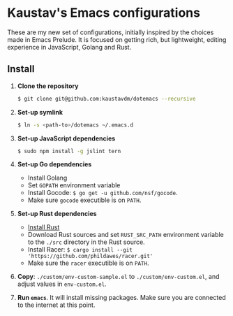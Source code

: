 # Kaustav's Emacs configurations

These are my new set of configurations, initially inspired by the choices made in Emacs Prelude. It is focused on getting rich, but lightweight, editing experience in JavaScript, Golang and Rust.

## Install

1. **Clone the repository**

    ```bash
    $ git clone git@github.com:kaustavdm/dotemacs --recursive
    ```

2. **Set-up symlink**

    ```bash
    $ ln -s <path-to>/dotemacs ~/.emacs.d
    ```

3. **Set-up JavaScript dependencies**

    ```bash
    $ sudo npm install -g jslint tern
    ```

4. **Set-up Go dependencies**

    - Install Golang
    - Set `GOPATH` environment variable
    - Install Gocode: `$ go get -u github.com/nsf/gocode`.
    - Make sure `gocode` executible is on `PATH`.

5. **Set-up Rust dependencies**

    - [Install Rust](https://www.rust-lang.org/install.html)
    - Download Rust sources and set `RUST_SRC_PATH` environment variable to the `./src` directory in the Rust source.
    - Install Racer: `$ cargo install --git 'https://github.com/phildawes/racer.git'`
    - Make sure the `racer` executible is on `PATH`.

6. **Copy**: `./custom/env-custom-sample.el` to `./custom/env-custom.el`, and adjust values in `env-custom.el`.

7. **Run `emacs`**. It will install missing packages. Make sure you are connected to the internet at this point.
